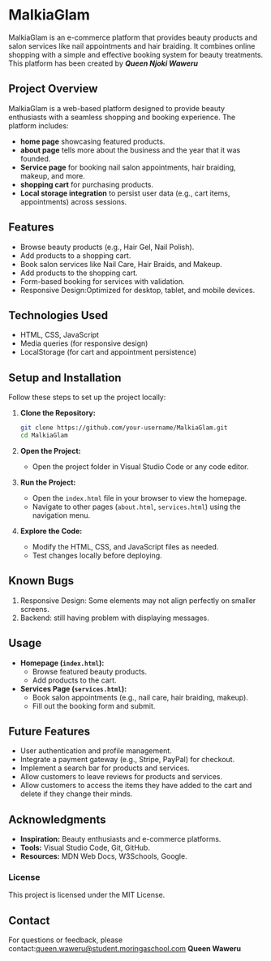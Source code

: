 # MalkiaGlam

MalkiaGlam is an e-commerce platform that provides beauty products and salon services like nail appointments and hair braiding. It combines online shopping with a simple and effective booking system for beauty treatments. This platform has been created by ***Queen Njoki Waweru***

## Project Overview
MalkiaGlam is a web-based platform designed to provide beauty enthusiasts with a seamless shopping and booking experience. The platform includes:
- **home page** showcasing featured products.
- **about page** tells more about the business and the year that it was founded.
- **Service page** for booking nail salon appointments, hair braiding, makeup, and more.
- **shopping cart** for purchasing products.
- **Local storage integration** to persist user data (e.g., cart items, appointments) across sessions.

## Features
- Browse beauty products (e.g., Hair Gel, Nail Polish).
- Add products to a shopping cart.
- Book salon services like Nail Care, Hair Braids, and Makeup.
- Add products to the shopping cart.
- Form-based booking for services with validation.
- Responsive Design:Optimized for desktop, tablet, and mobile devices.

## Technologies Used
- HTML, CSS, JavaScript
- Media queries (for responsive design)
- LocalStorage (for cart and appointment persistence)

## **Setup and Installation**
Follow these steps to set up the project locally:

1. **Clone the Repository:**
   ```bash
   git clone https://github.com/your-username/MalkiaGlam.git
   cd MalkiaGlam

2. **Open the Project:**
   - Open the project folder in Visual Studio Code or any code editor.

3. **Run the Project:**
   - Open the `index.html` file in your browser to view the homepage.
   - Navigate to other pages (`about.html`, `services.html`) using the navigation menu.

4. **Explore the Code:**
   - Modify the HTML, CSS, and JavaScript files as needed.
   - Test changes locally before deploying.

## **Known Bugs**
1. Responsive Design: Some elements may not align perfectly on smaller screens.
2. Backend: still having problem with displaying messages.
 
## **Usage**
- **Homepage (`index.html`):**
  - Browse featured beauty products.
  - Add products to the cart.
- **Services Page (`services.html`):**
  - Book salon appointments (e.g., nail care, hair braiding, makeup).
  - Fill out the booking form and submit.

## Future Features
- User authentication and profile management.
- Integrate a payment gateway (e.g., Stripe, PayPal) for checkout.
- Implement a search bar for products and services.
- Allow customers to leave reviews for products and services.
- Allow customers to access the items they have added to the cart and delete if they change their minds.


## **Acknowledgments**
- **Inspiration:** Beauty enthusiasts and e-commerce platforms.
- **Tools:** Visual Studio Code, Git, GitHub.
- **Resources:** MDN Web Docs, W3Schools, Google.

### License
This project is licensed under the MIT License.

## **Contact**
For questions or feedback, please contact:queen.waweru@student.moringaschool.com
**Queen Waweru**
